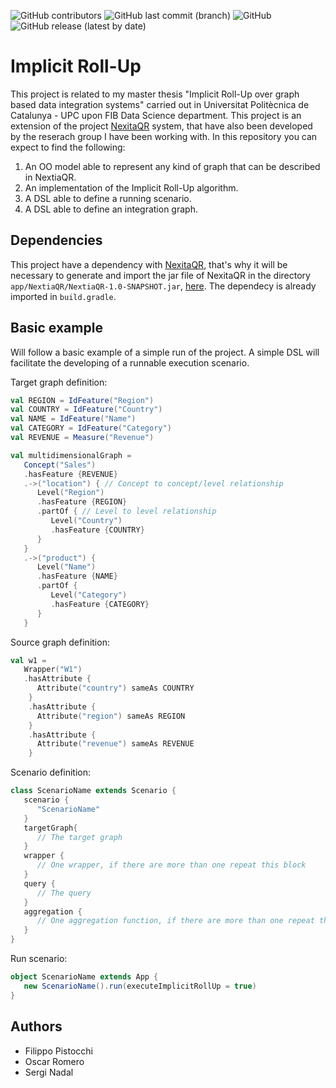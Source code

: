 ![GitHub contributors](https://img.shields.io/github/contributors/pistocchifilippo/Thesis)
![GitHub last commit (branch)](https://img.shields.io/github/last-commit/pistocchifilippo/Thesis/master)
![GitHub](https://img.shields.io/github/license/pistocchifilippo/Thesis)
![GitHub release (latest by date)](https://img.shields.io/github/v/release/pistocchifilippo/Thesis)

# Implicit Roll-Up

This project is related to my master thesis "Implicit Roll-Up over graph based data integration systems" carried out in Universitat Politècnica de Catalunya - UPC upon FIB Data Science department.
This project is an extension of the project [NexitaQR](https://github.com/pistocchifilippo/NextiaQR) system, that have also been developed by the reserach group I have been working with.
In this repository you can expect to find the following:

1. An OO model able to represent any kind of graph that can be described in NextiaQR.
2. An implementation of the Implicit Roll-Up algorithm.
3. A DSL able to define a running scenario.
4. A DSL able to define an integration graph.

## Dependencies
This project have a dependency with [NexitaQR](https://github.com/pistocchifilippo/NextiaQR), that's why it will be necessary to generate and import the jar file of NexitaQR in the directory `app/NextiaQR/NextiaQR-1.0-SNAPSHOT.jar`, [here](https://github.com/pistocchifilippo/Thesis/tree/master/app).
The dependecy is already imported in `build.gradle`.

## Basic example
Will follow a basic example of a simple run of the project.
A simple DSL will facilitate the developing of a runnable execution scenario.

Target graph definition:
``` scala
val REGION = IdFeature("Region")
val COUNTRY = IdFeature("Country")
val NAME = IdFeature("Name")
val CATEGORY = IdFeature("Category")
val REVENUE = Measure("Revenue")

val multidimensionalGraph =
   Concept("Sales")
   .hasFeature {REVENUE}
   .->("location") { // Concept to concept/level relationship
      Level("Region")
      .hasFeature {REGION}
      .partOf { // Level to level relationship
         Level("Country")
         .hasFeature {COUNTRY}
      } 
   }
   .->("product") {
      Level("Name")
      .hasFeature {NAME}
      .partOf {
         Level("Category")
         .hasFeature {CATEGORY}
      } 
   }

```

Source graph definition:
``` scala
val w1 =
   Wrapper("W1")
   .hasAttribute {
      Attribute("country") sameAs COUNTRY
    }
    .hasAttribute {
      Attribute("region") sameAs REGION
    }
    .hasAttribute {
      Attribute("revenue") sameAs REVENUE
    }

```

Scenario definition:
``` scala
class ScenarioName extends Scenario {
   scenario {
      "ScenarioName"
   }
   targetGraph{
      // The target graph
   }
   wrapper {
      // One wrapper, if there are more than one repeat this block
   }
   query {
      // The query
   }
   aggregation {
      // One aggregation function, if there are more than one repeat this block
   } 
}

```

Run scenario:
``` scala
object ScenarioName extends App {
   new ScenarioName().run(executeImplicitRollUp = true)
}

```
## Authors
- Filippo Pistocchi
- Oscar Romero
- Sergi Nadal
